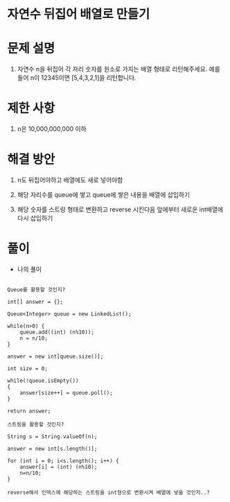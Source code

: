# 자연수 뒤집어 배열로 만들기

# 문제 설명

1. 자연수 n을 뒤집어 각 자리 숫자를 원소로 가지는 배열 형태로 리턴해주세요. 예를들어 n이 12345이면 [5,4,3,2,1]을 리턴합니다.

# 제한 사항

1. n은 10,000,000,000 이하

# 해결 방안

1. n도 뒤집어야하고 배열에도 새로 넣어야함

2. 해당 자리수를 queue에 쌓고 queue에 쌓은 내용을 배열에 삽입하기

3. 해당 숫자를 스트링 형태로 변환하고 reverse 시킨다음 앞에부터 새로운 int배열에 다시 삽입하기

# 풀이

- 나의 풀이

```

Queue를 활용할 것인지? 

int[] answer = {};
        
Queue<Integer> queue = new LinkedList();

while(n>0) {
    queue.add((int) (n%10));
    n = n/10;
}

answer = new int[queue.size()];

int size = 0;

while(!queue.isEmpty()) 
{
    answer[size++] = queue.poll();
}

return answer;

스트링을 활용할 것인지?
        
String s = String.valueOf(n);

answer = new int[s.length()];

for (int i = 0; i<s.length(); i++) {
    answer[i] = (int) (n%10);
    n=n/10;
}

reverse해서 인덱스에 해당하는 스트링을 int형으로 변환시켜 배열에 넣을 것인지..?

```